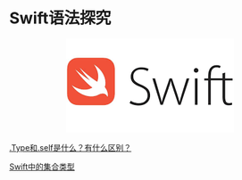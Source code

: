# Swift语法探究

<p align="center">
<img src="/resources/swift.png">
</p>

[.Type和.self是什么？有什么区别？](https://github.com/ChinaWxq/iOS-Tutorial/tree/master/Language/Swift/%E5%85%83%E7%B1%BB%E5%9E%8B) 

[Swift中的集合类型](https://github.com/ChinaWxq/iOS-Tutorial/tree/master/Language/Swift/%E9%9B%86%E5%90%88%E7%B1%BB%E5%9E%8B)